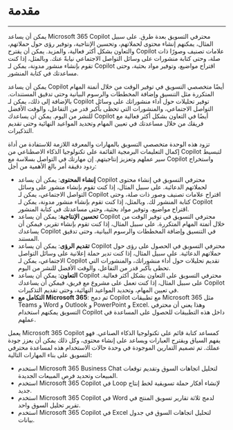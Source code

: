 
# مقدمة
---
يمكن أن يساعد Microsoft 365 Copilot محترفي التسويق بعدة طرق. على سبيل المثال، يمكنهم إنشاء محتوى لحملاتهم، وتحسين الإنتاجية، وتوفير رؤى حول حملاتهم، والتعاون بشكل أكثر فعالية، والمزيد. يمكن أن يقترح Copilot علامات تصنيف وصورًا ذات صلة، وحتى كتابة منشورات على وسائل التواصل الاجتماعي نيابةً عنك. وبالمثل، إذا كنت تقوم بإنشاء منشور مدونة، يمكن لـ Copilot اقتراح مواضيع، وتوفير مواد بحثية، وحتى مساعدتك في كتابة المنشور.

يمكن أن يساعد Copilot أيضًا متخصصي التسويق في توفير الوقت من خلال أتمتة المهام المتكررة مثل التنسيق وإضافة المخططات والرسوم البيانية وحتى تدقيق المستندات. بالإضافة إلى ذلك، يمكن لـ Copilot توفير تحليلات حول أداء منشوراتك على وسائل التواصل الاجتماعي، والمنشورات التي تحظى بأكبر قدر من التفاعل، والوقت الأفضل للنشر من اليوم. يمكن أن يساعدك Copilot أيضًا في التعاون بشكل أكثر فعالية مع فريقك من خلال مساعدتك في تعيين المهام وتحديد المواعيد النهائية وحتى تقديم التذكيرات.

تزود هذه الوحدة متخصصي التسويق بالمهارات والمعرفة اللازمة للاستفادة من أداة إكمال التعليمات البرمجية القائمة على تكنولوجيا الذكاء الاصطناعي من Copilot لتبسيط سير عملهم وتعزيز إنتاجيتهم. إن مهارتك في التواصل بسلاسة مع Copilot واستخراج ردود دقيقة أمر بالغ الأهمية من أجل:

 -  **إنشاء المحتوى**: يمكن أن يساعد Copilot محترفي التسويق في إنشاء محتوى لحملاتهم الدعائية. على سبيل المثال، إذا كنت تقوم بإنشاء منشور على وسائل التواصل الاجتماعي، يمكن لـ Copilot اقتراح علامات تصنيف وصور ذات صلة، وحتى كتابة المنشور لك. وبالمثل، إذا كنت تقوم بإنشاء منشور مدونة، يمكن لـ Copilot اقتراح مواضيع، وتوفير مواد بحثية، وحتى مساعدتك في كتابة المنشور.
 -  **تحسين الإنتاجية**: يمكن أن يساعد Copilot محترفي التسويق في توفير الوقت من خلال أتمتة المهام المتكررة. على سبيل المثال، إذا كنت تقوم بإنشاء تقرير، فيمكن أن يساعدك Copilot في التنسيق وإضافة المخططات والرسوم البيانية، وحتى تدقيق المستند.
 -  **تقديم الرؤى**: يمكن أن يساعد Copilot محترفي التسويق في الحصول على رؤى حول حملاتهم الدعائية. على سبيل المثال، إذا كنت تدير حملة إعلانية على وسائل التواصل الاجتماعي، يمكن لـ Copilot تقديم تحليلات حول أداء منشوراتك، والمنشورات التي تحظى بأكبر قدر من التفاعل، والوقت الأفضل للنشر من اليوم.
 -  **التعاون**: يمكن أن يساعد Copilot محترفي التسويق على التعاون بشكل أكثر فعالية. على سبيل المثال، إذا كنت تعمل على مشروع مع فريق، فيمكن أن يساعدك Copilot في تعيين المهام، وتحديد المواعيد النهائية، وحتى تقديم التذكيرات.
 -  **التكامل مع Microsoft 365**: تم دمج Copilot مع تطبيقات Microsoft 365 مثل Teams و Word و Outlook و PowerPoint و Excel. وهذا يعني أن محترفي التسويق يمكنهم استخدام Copilot داخل هذه التطبيقات للحصول على المساعدة في عملهم.

يعمل Microsoft 365 Copilot كمساعد كتابة قائم على تكنولوجيا الذكاء الصناعي. فهو يفهم السياق ويقترح العبارات ويساعد على إنشاء محتوى، وكل ذلك يمكن أن يعزز جودة عملك. تم تصميم التمارين الموجودة في وحدة حالات الاستخدام هذه لمساعدة محترفي التسويق على بناء المهارات التالية:

 -  استخدم Microsoft 365 Business Chat لتحليل اتجاهات السوق وتقديم توقعات المبيعات وتحديد فرص المبيعات الجديدة.
 -  استخدم Microsoft 365 Copilot في Loop لإنشاء أفكار حملة تسويقية لخط إنتاج جديد.
 -  استخدم Microsoft 365 Copilot في Word لدمج ثلاثة تقارير تسويق المنتج في تقرير تحليل السوق واحد.
 -  استخدم Microsoft 365 Copilot في Excel لتحليل اتجاهات السوق في جدول بيانات.
